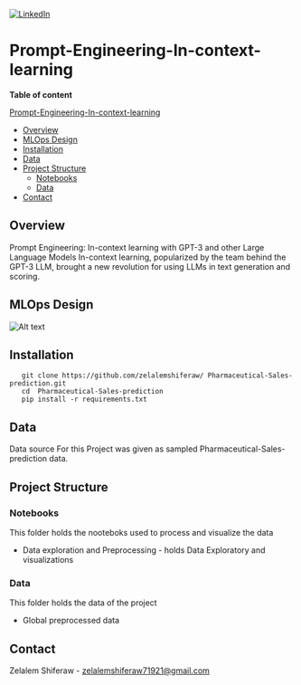 [![LinkedIn][linkedin-shield]][linkedin-url]

#  Prompt-Engineering-In-context-learning

**Table of content**

 [Prompt-Engineering-In-context-learning](#Prompt-Engineering-In-context-learning)
  - [Overview](#overview)
  - [MLOps Design](#mlops-design)
  - [Installation](#installation)
  - [Data](#data)
  - [Project Structure](#project-Structure)
    - [Notebooks](#notebooks)
    - [Data](#data)
  - [Contact](#contact)



## Overview

<p>
Prompt Engineering: In-context learning with GPT-3 and other Large Language Models In-context learning, popularized by the team behind the GPT-3 LLM, brought a new revolution for using LLMs in text generation and scoring.
</p>

## MLOps Design

![Alt text](MLOps_Cycle.png?raw=true "MLOps Design")



## Installation

       git clone https://github.com/zelalemshiferaw/ Pharmaceutical-Sales-prediction.git
       cd  Pharmaceutical-Sales-prediction 
       pip install -r requirements.txt
        
## Data
<p>
Data source For this Project was given as sampled  Pharmaceutical-Sales-prediction data.
</p>


## Project Structure

### Notebooks 
This folder holds the nooteboks used to process and visualize the data 
- Data exploration and Preprocessing - holds Data Exploratory and visualizations
### Data
This folder holds the data of the project
  - Global preprocessed data


## Contact
Zelalem Shiferaw - zelalemshiferaw71921@gmail.com


[linkedin-shield]: https://img.shields.io/badge/-LinkedIn-black.svg?style=for-the-badge&logo=linkedin&colorB=555
[linkedin-url]: https://www.linkedin.com/in/zelalem-shiferaw-48a070187
